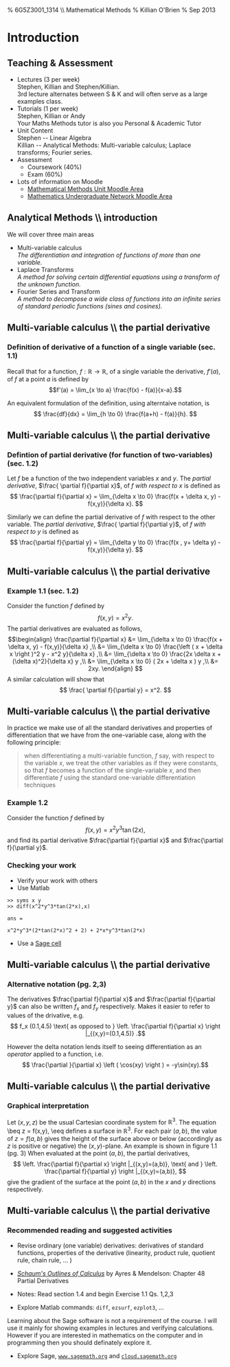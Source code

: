 % 6G5Z3001_1314 \\\\ Mathematical Methods
% Killian O'Brien
% Sep 2013
# Introduction

## Teaching & Assessment
* Lectures (3 per week)		
	Stephen, Killian and Stephen/Killian.	
	3rd lecture alternates between S & K and will often serve as a large examples class.
* Tutorials (1 per week)		
	Stephen, Killian or Andy		
	Your Maths Methods tutor is also you Personal & Academic Tutor
* Unit Content		
	Stephen -- Linear Algebra	
	Killian -- Analytical Methods: Multi-variable calculus; Laplace transforms; Fourier series.
* Assessment	
	* Coursework (40%)
	* Exam (60%)
* Lots of information on Moodle	
	* [Mathematical Methods Unit Moodle Area](http://moodle.mmu.ac.uk/course/view.php?id=35024)
	* [Mathematics Undergraduate Network Moodle Area](http://moodle.mmu.ac.uk/course/view.php?id=30790)


## Analytical Methods \\\\ introduction
We will cover three main areas

* Multi-variable calculus			
	*The differentiation and integration of functions of more than one variable.*
* Laplace Transforms		
	*A method for solving certain differential equations using a transform of the unknown function.*
* Fourier Series and Transform		
	*A method to decompose a wide class of functions into an infinite series of standard periodic functions (sines and cosines).*

## Multi-variable calculus \\\\ the partial derivative

### Definition of derivative of a function of a single variable (sec. 1.1)

Recall that for a function, $f: \mathbb{R} \to \mathbb{R}$, of a single variable the derivative, $f'(a)$, of $f$ at a point $a$ is defined by 
$$f'(a) = \lim_{x \to a} \frac{f(x) - f(a)}{x-a}.$$

An equivalent formulation of the definition, using alterntaive notation, is 
$$
\frac{df}{dx} = \lim_{h \to 0} \frac{f(a+h) - f(a)}{h}.
$$ 

## Multi-variable calculus \\\\ the partial derivative
### Defintion of partial derivative (for function of two-variables) (sec. 1.2)

Let $f$ be a function of the two independent variables $x$ and $y$. The *partial derivative*, $\frac{ \partial f}{\partial x}$,  of $f$ *with respect to* $x$ is defined as 
$$
\frac{\partial f}{\partial x} = \lim_{\delta x \to 0} \frac{f(x + \delta x, y) - f(x,y)}{\delta x}.
$$

Similarly we can define the partial derivative of $f$ with respect to the other variable.
The *partial derivative*, $\frac{ \partial f}{\partial y}$,  of $f$ *with respect to* $y$ is defined as 
$$
\frac{\partial f}{\partial y} = \lim_{\delta y \to 0} \frac{f(x , y+ \delta y) - f(x,y)}{\delta y}.
$$

## Multi-variable calculus \\\\ the partial derivative
### Example 1.1 (sec. 1.2)

Consider the function $f$ defined by 
$$f(x,y) = x^2 y.$$
The partial derivatives are evaluated as follows,
$$\begin{align}
\frac{\partial f}{\partial x} 
&= \lim_{\delta x \to 0} \frac{f(x + \delta x, y) - f(x,y)}{\delta x} ,\\
&= \lim_{\delta x \to 0} \frac{\left ( x + \delta x \right )^2 y - x^2 y}{\delta x} ,\\
&= \lim_{\delta x \to 0} \frac{2x \delta x + (\delta x)^2}{\delta x} y ,\\
&= \lim_{\delta x \to 0} ( 2x + \delta x ) y ,\\
&= 2xy.
\end{align}
$$
A similar calculation will show that 
$$ \frac{ \partial f}{\partial y} = x^2. $$

## Multi-variable calculus \\\\ the partial derivative

In practice we make use of all the standard derivatives and properties of differentiation that we have from the one-variable case, along with the following principle:

>when differentiating a multi-variable function, $f$ say, with respect to the variable $x$, we treat the other variables as if they were constants, so that $f$ becomes a function of the single-variable $x$, and then differentiate $f$ using the standard one-variable differentiation techniques

### Example 1.2 

Consider the function $f$ defined by 
$$ f(x,y) = x^2 y^3 \tan{(2x)} ,$$
and find its partial derivative $\frac{\partial f}{\partial x}$ and $\frac{\partial f}{\partial y}$.

### Checking your work

* Verify your work with others
* Use Matlab

~~~
>> syms x y
>> diff(x^2*y^3*tan(2*x),x)

ans =
 
x^2*y^3*(2*tan(2*x)^2 + 2) + 2*x*y^3*tan(2*x)
~~~

* Use a [Sage cell](http://sagecell.sagemath.org)

<div class="compute"><script type="text/x-sage">
var('x,y');
f(x,y)=x^2 * y^3 * tan(2*x);
show(diff(f,x))
</script></div>

## Multi-variable calculus \\\\ the partial derivative

### Alternative notation (pg. 2,3)

The derivatives $\frac{\partial f}{\partial x}$ and $\frac{\partial f}{\partial y}$ can also be written $f_x$ and $f_y$ respectively. Makes it easier to refer to values of the drivative, e.g. 
$$ f_x (0.1,4.5) \text{ as opposed to } \left. \frac{\partial f}{\partial x} \right |_{(x,y)=(0.1,4.5)} .$$

However the delta notation lends itself to seeing differentiation as an *operator* applied to a function, i.e.
$$ \frac{\partial }{\partial x} \left ( \cos(xy) \right ) = -y\sin(xy).$$

## Multi-variable calculus \\\\ the partial derivative

### Graphical interpretation

Let $(x,y,z)$ be the usual Cartesian coordinate system for $\mathbb{R}^3$. The equation 
\beq 
z = f(x,y),
\eeq
defines a surface in $\mathbb{R}^3$. For each pair $(a,b)$, the value of $z=f(a,b)$ gives the height of the surface above or below (accordingly as $z$ is positive or negative) the $(x,y)$-plane. An example is shown in figure 1.1 (pg. 3)
When evaluated at the point $(a,b)$, the partial derivatives,
$$
\left. \frac{\partial f}{\partial x} \right |_{(x,y)=(a,b)}, \text{ and } 
\left. \frac{\partial f}{\partial y} \right |_{(x,y)=(a,b)},
$$
give the gradient of the surface at the point $(a,b)$ in the $x$ and $y$ directions respectively. 

## Multi-variable calculus \\\\ the partial derivative

### Recommended reading and suggested activities

* Revise ordinary (one variable) derivatives: derivatives of standard functions, properties of the derivative (linearity, product rule, quotient rule, chain rule, ... )

* [*Schaum's Outlines of Calculus*](http://prism.talis.com/mmu/items/1954431) by Ayres & Mendelson: Chapter 48 Partial Derivatives

* Notes: Read section 1.4 and begin Exercise 1.1 Qs. 1,2,3

* Explore Matlab commands: `diff`, `ezsurf`, `ezplot3`, ...

Learning about the Sage software is not a requirement of the course. I will use it mainly for showing examples in lectures and verifying calculations. However if you are interested in mathematics on the computer and in programming then you should definately explore it.

* Explore Sage, [`www.sagemath.org`](http://www.sagemath.org) and [`cloud.sagemath.org`](http://cloud.sagemath.org)




 
 
 
 
 
 
 
 
 
 
 
 
 
 
 
 
 
 
 
 <!--- 
 <div class="compute"><script type="text/x-sage"><div class="compute"><script type="text/x-sage">
@interact
def tline(ep=slider(0.0001,4,0.1,0)):
          p=plot(sin(x), (x, 0, 2*pi));
          a=pi/2;
          u=a+ep;
          slope=(sin(u)-sin(a))/(u-a);
          q=plot(slope*(x-pi/2)+sin(pi/2), (x,0,2*pi), color='red');
          (p+q).show();
</script></div> </script></div> 


[`cloud.sagemath.com`](https://cloud.sagemath.com).
 --->
